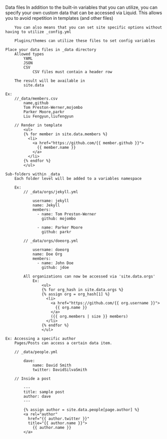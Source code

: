 Data files
	In addition to the built-in variables that you can utilize, you can specify your own custom data that can be accessed via Liquid.
		This allows you to avoid repetition in templates (and other files)

		You can also means that you can set site specific options without having to utilize _config.yml

		Plugins/themes can utilize these files to set config variables

	Place your data files in _data directory
		Allowed types
			YAML
			JSON
			CSV
				CSV files must contain a header row

		The result will be available in
			site.data

	Ex: 
		//_data/members.csv
			name,github
			Tom Preston-Werner,mojombo
			Parker Moore,parkr
			Liu Fengyun,liufengyun

		// Render in template
			<ul>
			{% for member in site.data.members %}
			  <li>
			    <a href="https://github.com/{{ member.github }}">
			      {{ member.name }}
			    </a>
			  </li>
			{% endfor %}
			</ul>

	Sub-folders within _data
		Each folder level will be added to a variables namespace

		Ex:
			// _data/orgs/jekyll.yml

				username: jekyll
				name: Jekyll
				members:
				  - name: Tom Preston-Werner
				    github: mojombo

				  - name: Parker Moore
				    github: parkr

			// _data/orgs/doeorg.yml

				username: doeorg
				name: Doe Org
				members:
				  - name: John Doe
				    github: jdoe

			All organizations can now be accessed via 'site.data.orgs'
				Ex:
					<ul>
					{% for org_hash in site.data.orgs %}
					{% assign org = org_hash[1] %}
					  <li>
					    <a href="https://github.com/{{ org.username }}">
					      {{ org.name }}
					    </a>
					    ({{ org.members | size }} members)
					  </li>
					{% endfor %}
					</ul>

	Ex: Accessing a specific author
		Pages/Posts can access a certain data item.

		// _data/people.yml

			dave:
			    name: David Smith
			    twitter: DavidSilvaSmith

		// Inside a post

			---
			title: sample post
			author: dave
			---

			{% assign author = site.data.people[page.author] %}
			<a rel="author"
			  href="{{ author.twitter }}"
			  title="{{ author.name }}">
			    {{ author.name }}
			</a>
		





